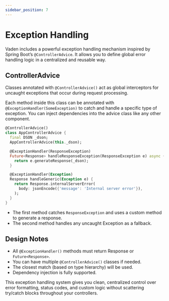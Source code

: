 ```yaml
---
sidebar_position: 7
---
```


# Exception Handling

Vaden includes a powerful exception handling mechanism inspired by Spring Boot’s `@ControllerAdvice`. It allows you to define global error handling logic in a centralized and reusable way.

## ControllerAdvice

Classes annotated with `@ControllerAdvice()` act as global interceptors for uncaught exceptions that occur during request processing.

Each method inside this class can be annotated with `@ExceptionHandler(SomeException)` to catch and handle a specific type of exception.
You can inject dependencies into the advice class like any other component.

```dart
@ControllerAdvice()
class AppControllerAdvice {
  final DSON _dson;
  AppControllerAdvice(this._dson);

  @ExceptionHandler(ResponseException)
  Future<Response> handleResponseException(ResponseException e) async {
    return e.generateResponse(_dson);
  }

  @ExceptionHandler(Exception)
  Response handleGeneric(Exception e) {
    return Response.internalServerError(
      body: jsonEncode({'message': 'Internal server error'}),
    );
  }
}
```

- The first method catches `ResponseException` and uses a custom method to generate a response.
- The second method handles any uncaught Exception as a fallback.

## Design Notes

- All `@ExceptionHandler()` methods must return Response or `Future<Response>`.
- You can have multiple `@ControllerAdvice()` classes if needed.
- The closest match (based on type hierarchy) will be used.
- Dependency injection is fully supported.

This exception handling system gives you clean, centralized control over error formatting, status codes, and custom logic without scattering try/catch blocks throughout your controllers.